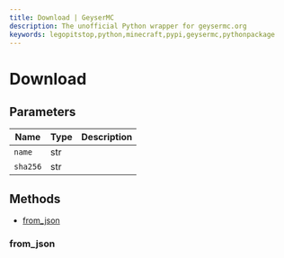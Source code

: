 ```yaml
---
title: Download | GeyserMC
description: The unofficial Python wrapper for geysermc.org
keywords: legopitstop,python,minecraft,pypi,geysermc,pythonpackage
---
```


# Download

## Parameters

| Name     | Type | Description |
| -------- | ---- | ----------- |
| `name`   | str  |             |
| `sha256` | str  |             |

## Methods

- [from_json](#from_json)

### from_json
